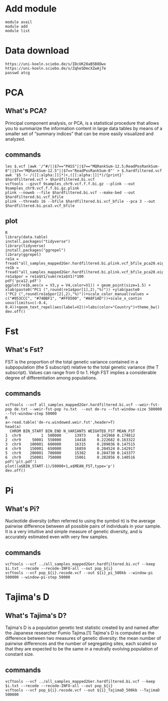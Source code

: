 # Add module

    module avail
    module add
    module list

# Data download 
    https://uni-koeln.sciebo.de/s/IDcUK28aB5B8Dwx
    https://uni-koeln.sciebo.de/s/ZqheSDmcXZwAj7e
    passwd atcg

# PCA
## What's PCA?
  Principal component analysis, or PCA, is a statistical procedure that allows you to summarize the information content in large data tables by means of a smaller set of “summary indices” that can be more easily visualized and analyzed.

## commands
    les $.vcf |awk '/^#/||$7=="PASS"||$7=="MQRankSum-12.5;ReadPosRankSum-8"||$7=="MQRankSum-12.5"||$7=="ReadPosRankSum-8"' > $.hardfiltered.vcf
    awk '$5 !~ /([[:alpha:]]|*)+,([[:alpha:]]|*)/{print}' $hardfiltered.vcf > $hardfiltered.bi.vcf
    vcftools --gzvcf 9samples_chr9.vcf.f.f.bi.gz --plink --out 9samples_chr9.vcf.f.f.bi.gz.plink
    plink --noweb --file $hardfiltered.bi.vcf --make-bed --out $hardfiltered.bi.vcf_bfile 
    plink --threads 16 --bfile $hardfiltered.bi.vcf_bfile --pca 3 --out $hardfiltered.bi.pca3.vcf_bfile
    
## plot
    R
    library(data.table)
    install.packages("tidyverse")
    library(tidyverse)
    install.packages("ggrepel")
    library(ggrepel) 
    re1a = fread("all_samples_mapped2Ger.hardfiltered.bi.plink.vcf_bfile_pca20.eigenval")
    re1b = fread("all_samples_mapped2Ger.hardfiltered.bi.plink.vcf_bfile_pca20.eigenvec")
    re1a$por = re1a$V1/sum(re1a$V1)*100
    pdf('pca12.pdf') 
    ggplot(re1b,aes(x = V3,y = V4,color=V1)) + geom_point(size=1.5) + xlab(paste0("PC1 (",round(re1a$por[1],2),"%)")) +ylab(paste0
    ("PC2 (",round(re1a$por[2],2),"%)"))+scale_color_manual(values = c("#953CCC", "#74BBF1", "#FFD500", "#A8F1AD"))+scale_x_contin
    uous(limits=c(-0.4, 0.4))+geom_text_repel(aes(label=V2))+labs(color="Country")+theme_bw()
    dev.off()
    

# Fst
## What's Fst?
  FST is the proportion of the total genetic variance contained in a subpopulation (the S subscript) relative to the total genetic variance (the T subscript). Values can range from 0 to 1. High FST implies a considerable degree of differentiation among populations.
  
## commands
    vcftools --vcf all_samples_mapped2Ger.hardfiltered.bi.vcf --weir-fst-pop de.txt --weir-fst-pop ru.txt  --out de-ru --fst-window-size 500000 --fst-window-step 50000
    R
    a<-read.table('de-ru.windowed.weir.fst',header=T)
    head(a)
      CHROM BIN_START BIN_END N_VARIANTS WEIGHTED_FST MEAN_FST
    1  chr9         1  500000      13973     0.241968 0.174812
    2  chr9     50001  550000      14418     0.222682 0.163322
    3  chr9    100001  600000      16315     0.209036 0.147515
    4  chr9    150001  650000      16859     0.204524 0.142917
    5  chr9    200001  700000      15382     0.204730 0.143377
    6  chr9    250001  750000      15061     0.202856 0.140516
    pdf('plt.pdf')
    plot((a$BIN_START-1)/50000+1,a$MEAN_FST,type='p')
    dev.off()

# Pi
## What's Pi?
Nucleotide diversity (often referred to using the symbol π) is the average pairwise difference between all possible pairs of individuals in your sample. It is a very intuitive and simple measure of genetic diversity, and is accurately estimated even with very few samples.
## commands
    vcftools --vcf ../all_samples_mapped2Ger.hardfiltered.bi.vcf --keep $i.txt --recode --recode-INFO-all --out pop_${i}
    vcftools --vcf pop_${i}.recode.vcf --out ${i}_pi_500kb --window-pi 500000 --window-pi-step 50000
    
# Tajima's D
## What's Tajima's D?
  Tajima's D is a population genetic test statistic created by and named after the Japanese researcher Fumio Tajima.[1] Tajima's D is computed as the difference between two measures of genetic diversity: the mean number of pairwise differences and the number of segregating sites, each scaled so that they are expected to be the same in a neutrally evolving population of constant size.
## commands
    vcftools --vcf ../all_samples_mapped2Ger.hardfiltered.bi.vcf --keep $i.txt --recode --recode-INFO-all --out pop_${i}
    vcftools --vcf pop_${i}.recode.vcf --out ${i}_TajimaD_500kb --TajimaD 500000
    
    
